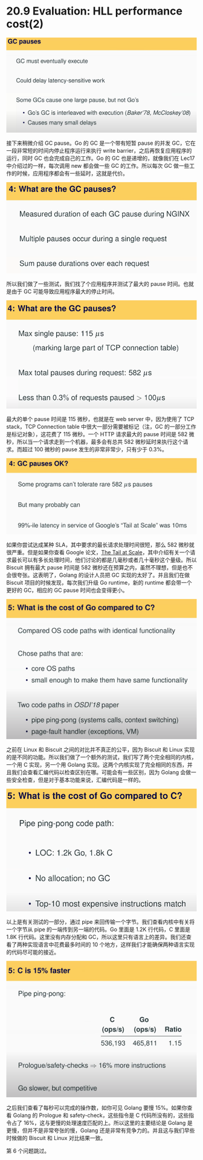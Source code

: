 # 20.9 Evaluation: HLL performance cost(2)

![](<../assets/image (148).png>)

接下来稍微介绍 GC pause。Go 的 GC 是一个带有短暂 pause 的并发 GC，它在一段非常短的时间内停止程序运行来执行 write barrier，之后再恢复应用程序的运行，同时 GC 也会完成自己的工作。Go 的 GC 也是递增的，就像我们在 Lec17 中介绍过的一样，每次调用 new 都会做一些 GC 的工作。所以每次 GC 做一些工作的时候，应用程序都会有一些延时，这就是代价。

![](<../assets/image (11).png>)

所以我们做了一些测试，我们找了个应用程序并测试了最大的 pause 时间。也就是由于 GC 可能导致应用程序最大的停止时间。

![](<../assets/image (17).png>)

最大的单个 pause 时间是 115 微秒，也就是在 web server 中，因为使用了 TCP stack，TCP Connection table 中很大一部分需要被标记（注，GC 的一部分工作是标记对象），这花费了 115 微秒。一个 HTTP 请求最大的 pause 时间是 582 微秒，所以当一个请求走到一个机器，最多会有总共 582 微秒延时来执行这个请求。而超过 100 微秒的 pause 发生的非常非常少，只有少于 0.3%。

![](<../assets/image (143).png>)

如果你尝试达成某种 SLA，其中要求的最长请求处理时间很短，那么 582 微秒就很严重。但是如果你查看 Google 论文，[The Tail at Scale](https://research.google/pubs/pub40801/)，其中介绍有关一个请求最长可以有多长处理时间，他们讨论的都是几毫秒或者几十毫秒这个量级。所以 Biscuit 拥有最大 pause 时间是 582 微秒还在预算之内，虽然不理想，但是也不会很夸张。这表明了，Golang 的设计人员把 GC 实现的太好了。并且我们在做 Biscuit 项目的时候发现，每次我们升级 Go runtime，新的 runtime 都会带一个更好的 GC，相应的 GC pause 时间也会变得更小。

![](<../assets/image (1).png>)

之前在 Linux 和 Biscuit 之间的对比并不真正的公平，因为 Biscuit 和 Linux 实现的是不同的功能。所以我们做了一个额外的测试，我们写了两个完全相同的内核，一个用 C 实现，另一个用 Golang 实现。这两个内核实现了完全相同的东西，并且我们会查看汇编代码以检查区别在哪。可能会有一些区别，因为 Golang 会做一些安全检查，但是对于基本功能来说，汇编代码是一样的。

![](<../assets/image (77).png>)

以上是有关测试的一部分，通过 pipe 来回传输一个字节。我们查看内核中有关将一个字节从 pipe 的一端传到另一端的代码。Go 里面是 1.2K 行代码，C 里面是 1.8K 行代码。这里没有内存分配和 GC，所以这里只有语言上的差异。我们还查看了两种实现语言中花费最多时间的 10 个地方，这样我们才能确保两种语言实现的代码尽可能的接近。

![](<../assets/image (96).png>)

之后我们查看了每秒可以完成的操作数，如你可见 Golang 要慢 15%。如果你查看 Golang 的 Prologue 和 safety-check，这些指令是 C 代码所没有的，这些指令占了 16%，这与更慢的处理速度匹配的上。所以这里的主要结论是 Golang 是更慢，但并不是非常夸张的慢，Golang 还是非常有竞争力的。并且这与我们早些时候做的 Biscuit 和 Linux 对比结果一致。

第 6 个问题跳过。
